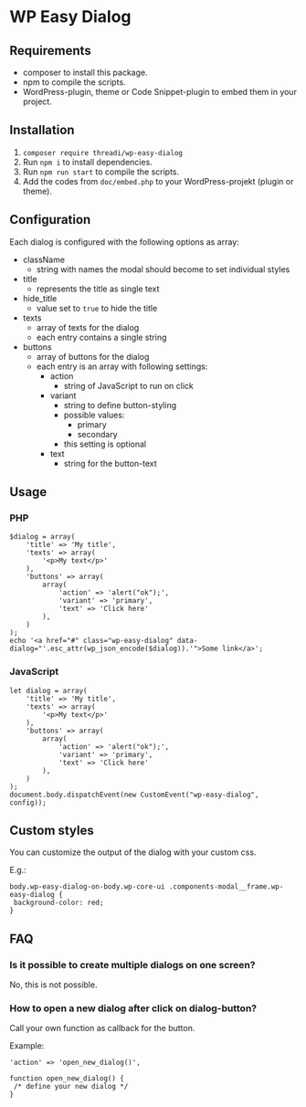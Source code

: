 # WP Easy Dialog

## Requirements

* composer to install this package.
* npm to compile the scripts.
* WordPress-plugin, theme or Code Snippet-plugin to embed them in your project.

## Installation

1. ``composer require threadi/wp-easy-dialog``
2. Run ``npm i`` to install dependencies.
3. Run ``npm run start`` to compile the scripts.
4. Add the codes from `doc/embed.php` to your WordPress-projekt (plugin or theme).

## Configuration

Each dialog is configured with the following options as array:

* className
  * string with names the modal should become to set individual styles
* title
  * represents the title as single text
* hide_title
  * value set to `true` to hide the title
* texts
  * array of texts for the dialog
  * each entry contains a single string
* buttons
  * array of buttons for the dialog
  * each entry is an array with following settings:
    * action
      * string of JavaScript to run on click
    * variant
      * string to define button-styling
      * possible values:
        * primary
        * secondary
      * this setting is optional
    * text
      * string for the button-text

## Usage

### PHP

```
$dialog = array(
	'title' => 'My title',
	'texts' => array(
		'<p>My text</p>'
	),
	'buttons' => array(
		array(
			'action' => 'alert("ok");',
			'variant' => 'primary',
			'text' => 'Click here'
		),
	)
);
echo '<a href="#" class="wp-easy-dialog" data-dialog="'.esc_attr(wp_json_encode($dialog)).'">Some link</a>';
```

### JavaScript

```
let dialog = array(
	'title' => 'My title',
	'texts' => array(
		'<p>My text</p>'
	),
	'buttons' => array(
		array(
			'action' => 'alert("ok");',
			'variant' => 'primary',
			'text' => 'Click here'
		),
	)
);
document.body.dispatchEvent(new CustomEvent("wp-easy-dialog", config));
```
## Custom styles

You can customize the output of the dialog with your custom css.

E.g.:

```
body.wp-easy-dialog-on-body.wp-core-ui .components-modal__frame.wp-easy-dialog {
 background-color: red;
}
```

## FAQ

### Is it possible to create multiple dialogs on one screen?

No, this is not possible.

### How to open a new dialog after click on dialog-button?

Call your own function as callback for the button.

Example:
```
'action' => 'open_new_dialog()',
```

```
function open_new_dialog() {
 /* define your new dialog */
}
```
